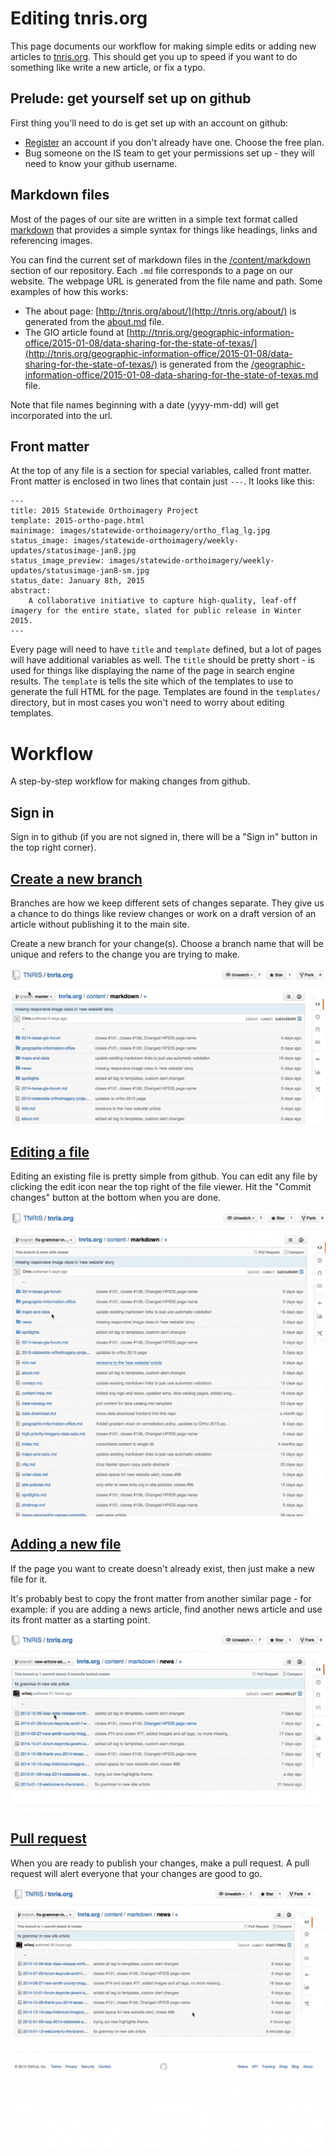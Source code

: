 # Editing tnris.org

This page documents our workflow for making simple edits or adding new articles
to [tnris.org](http://tnris.org). This should get you up to speed if you want to
do something like write a new article, or fix a typo.


## Prelude: get yourself set up on github

First thing you'll need to do is get set up with an account on github:

  - [Register](https://github.com/join) an account if you don't already have
    one. Choose the free plan.
  - Bug someone on the IS team to get your permissions set up - they will need
    to know your github username.


## Markdown files

Most of the pages of our site are written in a simple text format called
[markdown](https://help.github.com/articles/markdown-basics/) that provides a
simple syntax for things like headings, links and referencing images.

You can find the current set of markdown files in the
[/content/markdown](https://github.com/TNRIS/tnris.org/tree/master/content/markdown)
section of our repository. Each `.md` file corresponds to a page on our website.
The webpage URL is generated from the file name and path. Some examples of how
this works:

 - The about page: [http://tnris.org/about/](http://tnris.org/about/) is generated from the
   [about.md](https://github.com/TNRIS/tnris.org/blob/master/content/markdown/about.md)
   file.
 - The GIO article found at
   [http://tnris.org/geographic-information-office/2015-01-08/data-sharing-for-the-state-of-texas/](http://tnris.org/geographic-information-office/2015-01-08/data-sharing-for-the-state-of-texas/)
   is generated from the
   [/geographic-information-office/2015-01-08-data-sharing-for-the-state-of-texas.md](https://github.com/TNRIS/tnris.org/blob/master/content/markdown/geographic-information-office/2015-01-08-data-sharing-for-the-state-of-texas.md)
   file.

Note that file names beginning with a date (yyyy-mm-dd) will get incorporated
into the url.


## Front matter

At the top of any file is a section for special variables, called front
matter. Front matter is enclosed in two lines that contain just `---`. It looks
like this:

```
---
title: 2015 Statewide Orthoimagery Project
template: 2015-ortho-page.html
mainimage: images/statewide-orthoimagery/ortho_flag_lg.jpg
status_image: images/statewide-orthoimagery/weekly-updates/statusimage-jan8.jpg
status_image_preview: images/statewide-orthoimagery/weekly-updates/statusimage-jan8-sm.jpg
status_date: January 8th, 2015
abstract:
    A collaborative initiative to capture high-quality, leaf-off imagery for the entire state, slated for public release in Winter 2015.
---
```

Every page will need to have `title` and `template` defined, but a lot of pages
will have additional variables as well. The `title` should be pretty short - is
used for things like displaying the name of the page in search engine results.
The `template` is tells the site which of the templates to use to generate the
full HTML for the page. Templates are found in the `templates/` directory,
but in most cases you won't need to worry about editing templates.


# Workflow

A step-by-step workflow for making changes from github.

## Sign in

Sign in to github (if you are not signed in, there will be a "Sign in" button in
the top right corner).


## [Create a new branch](https://help.github.com/articles/creating-and-deleting-branches-within-your-repository/#creating-a-branch)

Branches are how we keep different sets of changes separate. They give us a
chance to do things like review changes or work on a draft version of an article
without publishing it to the main site.

Create a new branch for your change(s). Choose a branch name that will be unique
and refers to the change you are trying to make.

![Animated .gif of creating a new branch](tnris-org-create-branch.gif?raw=true)


## [Editing a file](https://help.github.com/articles/editing-files-in-your-repository/) 

Editing an existing file is pretty simple from github. You can edit any file by
clicking the edit icon near the top right of the file viewer. Hit the "Commit
changes" button at the bottom when you are done.

![Animated .gif of entering edit mode](edit-file.gif?raw=true)


## [Adding a new file](https://help.github.com/articles/creating-new-files/)

If the page you want to create doesn't already exist, then just make a new file
for it.

It's probably best to copy the front matter from another similar page - for
example: if you are adding a news article, find another news article and use
its front matter as a starting point.


![Animated .gif of adding a new file](add-file.gif?raw=true)



## [Pull request](https://help.github.com/articles/creating-a-pull-request/)

When you are ready to publish your changes, make a pull request. A pull request
will alert everyone that your changes are good to go.

![Animated .gif of creating a pull request](pull-request.gif?raw=true)
